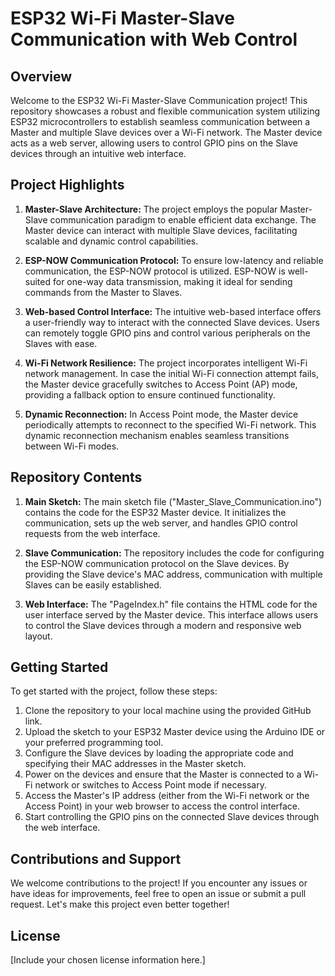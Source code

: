 # ESP32 Wi-Fi Master-Slave Communication with Web Control

## Overview

Welcome to the ESP32 Wi-Fi Master-Slave Communication project! This repository showcases a robust and flexible communication system utilizing ESP32 microcontrollers to establish seamless communication between a Master and multiple Slave devices over a Wi-Fi network. The Master device acts as a web server, allowing users to control GPIO pins on the Slave devices through an intuitive web interface.

## Project Highlights

1. **Master-Slave Architecture:** The project employs the popular Master-Slave communication paradigm to enable efficient data exchange. The Master device can interact with multiple Slave devices, facilitating scalable and dynamic control capabilities.

2. **ESP-NOW Communication Protocol:** To ensure low-latency and reliable communication, the ESP-NOW protocol is utilized. ESP-NOW is well-suited for one-way data transmission, making it ideal for sending commands from the Master to Slaves.

3. **Web-based Control Interface:** The intuitive web-based interface offers a user-friendly way to interact with the connected Slave devices. Users can remotely toggle GPIO pins and control various peripherals on the Slaves with ease.

4. **Wi-Fi Network Resilience:** The project incorporates intelligent Wi-Fi network management. In case the initial Wi-Fi connection attempt fails, the Master device gracefully switches to Access Point (AP) mode, providing a fallback option to ensure continued functionality.

5. **Dynamic Reconnection:** In Access Point mode, the Master device periodically attempts to reconnect to the specified Wi-Fi network. This dynamic reconnection mechanism enables seamless transitions between Wi-Fi modes.

## Repository Contents

1. **Main Sketch:** The main sketch file ("Master_Slave_Communication.ino") contains the code for the ESP32 Master device. It initializes the communication, sets up the web server, and handles GPIO control requests from the web interface.

2. **Slave Communication:** The repository includes the code for configuring the ESP-NOW communication protocol on the Slave devices. By providing the Slave device's MAC address, communication with multiple Slaves can be easily established.

3. **Web Interface:** The "PageIndex.h" file contains the HTML code for the user interface served by the Master device. This interface allows users to control the Slave devices through a modern and responsive web layout.

## Getting Started

To get started with the project, follow these steps:

1. Clone the repository to your local machine using the provided GitHub link.
2. Upload the sketch to your ESP32 Master device using the Arduino IDE or your preferred programming tool.
3. Configure the Slave devices by loading the appropriate code and specifying their MAC addresses in the Master sketch.
4. Power on the devices and ensure that the Master is connected to a Wi-Fi network or switches to Access Point mode if necessary.
5. Access the Master's IP address (either from the Wi-Fi network or the Access Point) in your web browser to access the control interface.
6. Start controlling the GPIO pins on the connected Slave devices through the web interface.

## Contributions and Support

We welcome contributions to the project! If you encounter any issues or have ideas for improvements, feel free to open an issue or submit a pull request. Let's make this project even better together!

## License

[Include your chosen license information here.]
